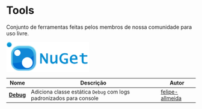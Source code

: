 # Tools

Conjunto de ferramentas feitas pelos membros de nossa comunidade para uso livre.

<img src="/images/nuget.png" alt="nuget" width="220px" />

Nome | Descrição | Autor
------- | ------- | -------
[**Debug**](https://github.com/felipe-allmeida/PampaDevs.Debug) | Adiciona classe estática `Debug` com logs padronizados para console | [felipe-allmeida](https://github.com/felipe-allmeida)
